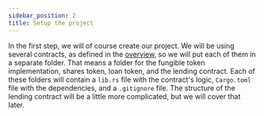 ```yaml
---
sidebar_position: 2
title: Setup the project
---
```


In the first step, we will of course create our project. We will be using several contracts, as defined in the [overview](/smart-contracts/example/overview), so we will put each of them in a separate folder. That means a folder for the fungible token implementation, shares token, loan token, and the lending contract. Each of these folders will contain a `lib.rs` file with the contract's logic, `Cargo.toml` file with the dependencies, and a `.gitignore` file. The structure of the lending contract will be a little more complicated, but we will cover that later.
